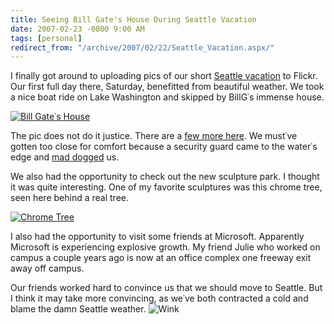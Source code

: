 ```yaml
---
title: Seeing Bill Gate's House During Seattle Vacation
date: 2007-02-23 -0800 9:00 AM
tags: [personal]
redirect_from: "/archive/2007/02/22/Seattle_Vacation.aspx/"
---
```


I finally got around to uploading pics of our short [Seattle
vacation](http://www.flickr.com/photos/haacked/sets/72157594553243072/ "Seattle Vacation Pictures")
to Flickr. Our first full day there, Saturday, benefitted from beautiful
weather. We took a nice boat ride on Lake Washington and skipped by
BillG᾿s immense house.

[![Bill Gate᾿s
House](https://haacked.com/images/haacked_com/WindowsLiveWriter/SeattleVacation_BC9/400478101_8076d19f06_thumb%5B2%5D.jpg)](https://haacked.com/images/haacked_com/WindowsLiveWriter/SeattleVacation_BC9/400478101_8076d19f06%5B4%5D.jpg)

The pic does not do it justice. There are a [few more
here](http://www.flickr.com/photos/haacked/tags/billgateshouse/ "Bill Gate᾿s House").
We must᾿ve gotten too close for comfort because a security guard came to
the water᾿s edge and [mad
dogged](http://www.urbandictionary.com/define.php?term=mad+dog "Urban Dictionary: Mad Dog")
us.

We also had the opportunity to check out the new sculpture park. I
thought it was quite interesting. One of my favorite sculptures was this
chrome tree, seen here behind a real tree.

[![Chrome
Tree](https://haacked.com/images/haacked_com/WindowsLiveWriter/SeattleVacation_BC9/400485021_7bf9063f3e_thumb.jpg)](https://haacked.com/images/haacked_com/WindowsLiveWriter/SeattleVacation_BC9/400485021_7bf9063f3e%5B2%5D.jpg)

I also had the opportunity to visit some friends at Microsoft.
Apparently Microsoft is experiencing explosive growth. My friend Julie
who worked on campus a couple years ago is now at an office complex one
freeway exit away off campus.

Our friends worked hard to convince us that we should move to Seattle.
But I think it may take more convincing, as we᾿ve both contracted a cold
and blame the damn Seattle weather.
![Wink](https://haacked.com/Images/emotions/smiley-wink.gif)

